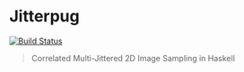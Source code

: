 # Jitterpug

[![Build Status][ci-image]][ci-link]

> Correlated Multi-Jittered 2D Image Sampling in Haskell

[ci-image]: https://www.travis-ci.org/lancelet/jitterpug.svg?branch=master
[ci-link]: https://www.travis-ci.org/lancelet/jitterpug
